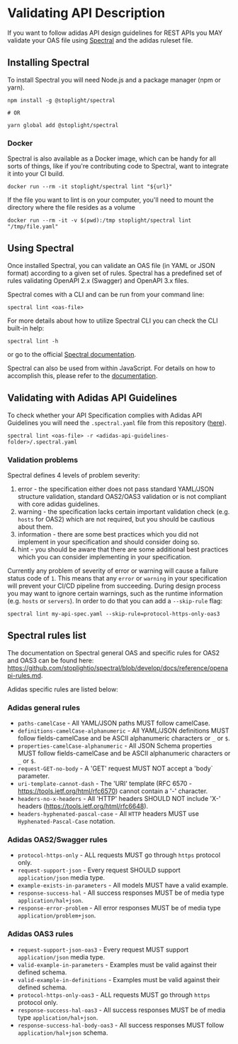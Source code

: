 # Validating API Description

If you want to follow adidas API design guidelines for REST APIs you MAY validate your OAS file using [Spectral](https://github.com/stoplightio/spectral) and the adidas ruleset file.

## Installing Spectral

To install Spectral you will need Node.js and a package manager (npm or yarn).

```
npm install -g @stoplight/spectral

# OR

yarn global add @stoplight/spectral
```

### Docker

Spectral is also available as a Docker image, which can be handy for all sorts of things, like if you're contributing code to Spectral, want to integrate it into your CI build.

```
docker run --rm -it stoplight/spectral lint "${url}"
```

If the file you want to lint is on your computer, you'll need to mount the directory where the file resides as a volume

```
docker run --rm -it -v $(pwd):/tmp stoplight/spectral lint "/tmp/file.yaml"
```

## Using Spectral

Once installed Spectral, you can validate an OAS file (in YAML or JSON format) according to a given set of rules. Spectral has a predefined set of rules validating OpenAPI 2.x (Swagger) and OpenAPI 3.x files.

Spectral comes with a CLI and can be run from your command line:

```
spectral lint <oas-file>
```

For more details about how to utilize Spectral CLI you can check the CLI built-in help:

```
spectral lint -h
```

or go to the official [Spectral documentation](https://stoplight.io/p/docs/gh/stoplightio/spectral/docs/guides/cli.md).

Spectral can also be used from within JavaScript. For details on how to accomplish this, please refer to the [documentation](https://stoplight.io/p/docs/gh/stoplightio/spectral/docs/guides/javascript.md).

## Validating with Adidas API Guidelines

To check whether your API Specification complies with Adidas API Guidelines you will need the `.spectral.yaml` file from this repository ([here](https://github.com/adidas/api-guidelines/blob/master/.spectral.yml)).

``` 
spectral lint <oas-file> -r <adidas-api-guidelines-folder>/.spectral.yaml
```

### Validation problems

Spectral defines 4 levels of problem severity:

1. error - the specification either does not pass standard YAML/JSON structure validation, standard OAS2/OAS3 validation or is not compliant with core adidas guidelines.
2. warning - the specification lacks certain important validation check (e.g. `hosts` for OAS2) which are not required, but you should be cautious about them.
3. information - there are some best practices which you did not implement in your specification and should consider doing so.
4. hint - you should be aware that there are some additional best practices which you can consider implementing in your specification.

Currently any problem of severity of error or warning will cause a failure status code of `1`. This means that any `error` or `warning` in your specification will prevent your CI/CD pipeline from succeeding. During design process you may want to ignore certain warnings, such as the runtime information (e.g. `hosts` or `servers`). In order to do that you can add a `--skip-rule` flag:

```
spectral lint my-api-spec.yaml --skip-rule=protocol-https-only-oas3
```

## Spectral rules list

The documentation on Spectral general OAS and specific rules for OAS2 and OAS3 can be found here: https://github.com/stoplightio/spectral/blob/develop/docs/reference/openapi-rules.md. 

Adidas specific rules are listed below:

### Adidas general rules

* `paths-camelCase` - All YAML/JSON paths MUST follow camelCase.
* `definitions-camelCase-alphanumeric` - All YAML/JSON definitions MUST follow fields-camelCase and be ASCII alphanumeric characters or `_` or `$`.
* `properties-camelCase-alphanumeric` - All JSON Schema properties MUST follow fields-camelCase and be ASCII alphanumeric characters or `_` or `$`.
* `request-GET-no-body` - A 'GET' request MUST NOT accept a 'body` parameter.
* `uri-template-cannot-dash` - The 'URI' template (RFC 6570 - https://tools.ietf.org/html/rfc6570) cannot contain a '-' character.
* `headers-no-x-headers` - All 'HTTP' headers SHOULD NOT include 'X-' headers (https://tools.ietf.org/html/rfc6648).
* `headers-hyphenated-pascal-case` - All `HTTP` headers MUST use `Hyphenated-Pascal-Case` notation.

### Adidas OAS2/Swagger rules

* `protocol-https-only` - ALL requests MUST go through `https` protocol only.
* `request-support-json` - Every request SHOULD support `application/json` media type.
* `example-exists-in-parameters` - All models MUST have a valid example.
* `response-success-hal` - All success responses MUST be of media type `application/hal+json`.
* `response-error-problem` - All error responses MUST be of media type `application/problem+json`.

### Adidas OAS3 rules

* `request-support-json-oas3` - Every request MUST support `application/json` media type.
* `valid-example-in-parameters` - Examples must be valid against their defined schema.
* `valid-example-in-definitions` - Examples must be valid against their defined schema.
* `protocol-https-only-oas3` - ALL requests MUST go through `https` protocol only.
* `response-success-hal-oas3` - All success responses MUST be of media type `application/hal+json`.
* `response-success-hal-body-oas3` - All success responses MUST follow `application/hal+json` schema.
